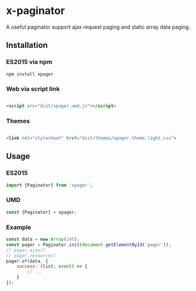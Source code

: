 # x-paginator

A useful paginator support ajax request paging and static array data paging.

## Installation

### ES2015 via npm

```shell
npm install xpager
```

### Web via script link

```html

<script src="dist/xpager.umd.js"></script>
```

### Themes

```html

<link rel="stylesheet" href="dist/themes/xpager.theme.light.css">
```

## Usage

### ES2015

```javascript
import {Paginator} from 'xpager';
```

### UMD

```javascript
const {Paginator} = xpager;
```

### Example
```javascript
const data = new Array(145);
const pager = Paginator.init(document.getElementById('pager'));
// pager.ajax()
// pager.resource()
pager.of(data, {
    success: (list, event) => {
        // ...
    }
});
```